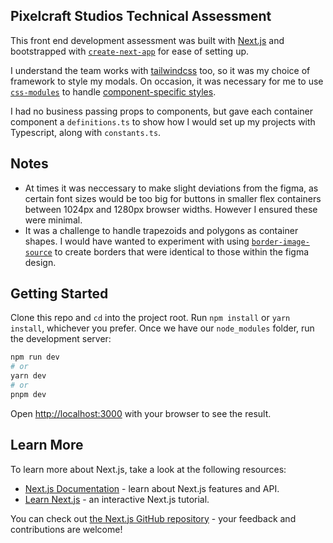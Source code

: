 ## Pixelcraft Studios Technical Assessment

This front end development assessment was built with [Next.js](https://nextjs.org/) and bootstrapped with [`create-next-app`](https://github.com/vercel/next.js/tree/canary/packages/create-next-app) for ease of setting up.

I understand the team works with [tailwindcss](https://tailwindcss.com/) too, so it was my choice of framework to style my modals. On occasion, it was necessary for me to use [`css-modules`](https://github.com/css-modules/css-modules) to handle [component-specific styles](https://nextjs.org/docs/basic-features/built-in-css-support#adding-component-level-css).

I had no business passing props to components, but gave each container component a `definitions.ts` to show how I would set up my projects with Typescript, along with `constants.ts`.

## Notes

- At times it was neccessary to make slight deviations from the figma, as certain font sizes would be too big for buttons in smaller flex containers between 1024px and 1280px browser widths. However I ensured these were minimal.
- It was a challenge to handle trapezoids and polygons as container shapes. I would have wanted to experiment with using [`border-image-source`](https://developer.mozilla.org/en-US/docs/Web/CSS/border-image-source) to create borders that were identical to those within the figma design.

## Getting Started

Clone this repo and `cd` into the project root. Run `npm install` or `yarn install`, whichever you prefer. Once we have our `node_modules` folder, run the development server:

```bash
npm run dev
# or
yarn dev
# or
pnpm dev
```

Open [http://localhost:3000](http://localhost:3000) with your browser to see the result.

## Learn More

To learn more about Next.js, take a look at the following resources:

- [Next.js Documentation](https://nextjs.org/docs) - learn about Next.js features and API.
- [Learn Next.js](https://nextjs.org/learn) - an interactive Next.js tutorial.

You can check out [the Next.js GitHub repository](https://github.com/vercel/next.js/) - your feedback and contributions are welcome!
